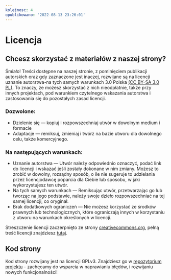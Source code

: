 ```yaml
---
kolejnosc: 4  
opublikowano: '2022-08-13 23:26:01'
---
```

# Licencja

## Chcesz skorzystać z materiałów z naszej strony?

Śmiało! Treści dostępne na naszej stronie, z pominięciem publikacji autorskich oraz gdy zaznaczone jest inaczej, rozwijane są na licencji uznanie autorstwa-na tych samych warunkach 3.0 Polska [(CC BY-SA 3.0 PL)](https://creativecommons.org/licenses/by-sa/3.0/pl/). To znaczy, że możesz skorzystać z nich nieodpłatnie, także przy innych projektach, pod warunkiem czytelnego wskazania autorstwa i zastosowania się do pozostałych zasad licencji.

### Dozwolone:
* Dzielenie się — kopiuj i rozpowszechniaj utwór w dowolnym medium i formacie
* Adaptacje — remiksuj, zmieniaj i twórz na bazie utworu
dla dowolnego celu, także komercyjnego.

### Na następujących warunkach:
* Uznanie autorstwa — Utwór należy odpowiednio oznaczyć, podać link do licencji i wskazać jeśli zostały dokonane w nim zmiany. Możesz to zrobić w dowolny, rozsądny sposób, o ile nie sugeruje to udzielania przez licencjodawcę poparcia dla Ciebie lub sposobu, w jaki wykorzystujesz ten utwór.
* Na tych samych warunkach — Remiksując utwór, przetwarzając go lub tworząc na jego podstawie, należy swoje dzieło rozpowszechniać na tej samej licencji, co oryginał.
* Brak dodatkowych ograniczeń — Nie możesz korzystać ze środków prawnych lub technologicznych, które ograniczają innych w korzystaniu z utworu na warunkach określonych w licencji.

Streszczenie licencji zaczerpnięto ze strony [creativecommons.org](https://creativecommons.org/licenses/by-sa/3.0/pl/), pełną treść licencji znajdziesz [tutaj](https://creativecommons.org/licenses/by-sa/3.0/pl/legalcode).

## Kod strony

Kod strony rozwijany jest na licencji GPLv3. Znajdziesz go w [repozytorium projektu](https://github.com/fundacja-kohezja/tranzycja.pl/) - zachęcamy do wsparcia w naprawianiu błędów, i rozwijaniu nowych funkcjonalności!
